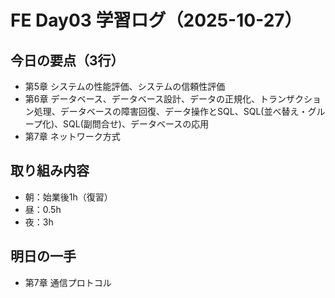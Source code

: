 # FE Day03 学習ログ（2025-10-27）

## 今日の要点（3行）
- 第5章 システムの性能評価、システムの信頼性評価
- 第6章 データベース、データベース設計、データの正規化、トランザクション処理、データベースの障害回復、データ操作とSQL、SQL(並べ替え・グループ化)、SQL(副問合せ)、データベースの応用
- 第7章 ネットワーク方式

## 取り組み内容
- 朝：始業後1h（復習）
- 昼：0.5h
- 夜：3h

## 明日の一手
- 第7章 通信プロトコル
